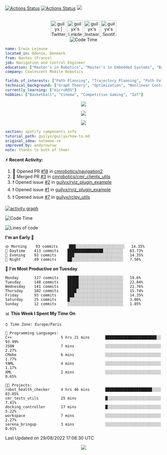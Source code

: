 [![Actions Status](https://github.com/guilyx/guilyx/workflows/wakatime-stats/badge.svg)](https://github.com/guilyx/guilyx/actions)
[![Actions Status](https://github.com/guilyx/guilyx/workflows/update-gh-activity/badge.svg)](https://github.com/guilyx/guilyx/actions)
![](https://visitor-badge.glitch.me/badge?page_id=guilyx.guilyx)

<p align="center">
<br/>
<a href="https://twitter.com/nthofhisname">
  <img alt="guilyx | Twitter" width="50px" src="https://user-images.githubusercontent.com/43545812/144034996-602b144a-16e1-41cc-99e7-c6040b20dcaf.png"/>
</a>
<a href="https://www.linkedin.com/in/erwinlejeune-lkn">
  <img alt="guilyx's LinkdeIN" width="50px" src="https://user-images.githubusercontent.com/43545812/144035037-0f415fc7-9f96-4517-a370-ccc6e78a714b.png" />
</a>
<a href="https://www.instagram.com/nthofhisname">
  <img alt="guilyx's Instagram" width="50px" src="https://user-images.githubusercontent.com/43545812/144035088-0dfb165f-8fe0-4d13-896c-876c29d2b128.png" />
</a>
<a href="https://open.spotify.com/user/11147618695?si=zZFn6uAGRLyoU02lsG50GA">
  <img alt="guilyx's Spotify" width="50px" src="https://user-images.githubusercontent.com/43545812/144035120-1ad5169b-91c7-4078-bef9-6a82c733f373.png" />
</a>
<br>
<img alt="Code Time" src="https://img.shields.io/endpoint?style=flat&url=https://codetime-api.datreks.com/badge/1615?logoColor=white%26project=%26recentMS=0%26showProject=false" />
</p>

```yaml
name: Erwin Lejeune
located_in: Odense, Denmark
from: Nantes (France)
job: Navigation and Control Engineer
education: ["Master's in Robotics", "Master's in Embedded Systems", "Bachelor's in Electronics"]
company: Coalescent Mobile Robotics

fields_of_interests: ["Path Planning", "Trajectory Planning", "Path Following", "Behaviour Planning", "Localization", "Sensor Fusion", "Embedded Systems"]
technical_background: ["Graph Theory", "Optimization", "Nonlinear Control", "Real-Time Systems", "Automated Planning"]
currently_learning: ["microROS"]
hobbies: ["Basketball", "Cinema", "Competitive Gaming", "IoT"]
```

<p align="center">
  <img alig src="https://github-profile-trophy.vercel.app/?username=guilyx&column=6&rank=SSS,SS,S,AAA,AA,A,B,C" />
</p>

<p align="center">
  <a href="https://spotify-github-profile.vercel.app/api/view?uid=11147618695&redirect=true">
    <img src="https://spotify-github-profile.vercel.app/api/view?uid=11147618695&cover_image=true&theme=default&bar_color=e3e3e3&bar_color_cover=true">
  </a>
</p>

<p align="center">
  <img src="https://guilyx.vercel.app/api/top-played">
</p>
 
```yaml
section: spotify components info
tutorial_path: guilyx/guilyx/how-to.md
original_idea: natemoo-re
improved_by: andyruwruw
note: thanks to both of them!
```


**:zap: Recent Activity:**

<!--START_SECTION:activity-->
1. 💪 Opened PR [#18](https://github.com/cmrobotics/navigation2/pull/18) in [cmrobotics/navigation2](https://github.com/cmrobotics/navigation2)
2. 🎉 Merged PR [#3](https://github.com/cmrobotics/cmr_clients_utils/pull/3) in [cmrobotics/cmr_clients_utils](https://github.com/cmrobotics/cmr_clients_utils)
3. ❗️ Opened issue [#2](https://github.com/guilyx/rviz_plugin_example/issues/2) in [guilyx/rviz_plugin_example](https://github.com/guilyx/rviz_plugin_example)
4. ❗️ Opened issue [#1](https://github.com/guilyx/rviz_plugin_example/issues/1) in [guilyx/rviz_plugin_example](https://github.com/guilyx/rviz_plugin_example)
5. ❗️ Opened issue [#7](https://github.com/guilyx/rclpy_utils/issues/7) in [guilyx/rclpy_utils](https://github.com/guilyx/rclpy_utils)
<!--END_SECTION:activity-->

[![activity graph](https://activity-graph.herokuapp.com/graph?username=guilyx&custom_title=Erwin's%20activity%20graph&theme=github-light&hide_border=true)](https://github.com/ashutosh00710/github-readme-activity-graph)

<!--START_SECTION:waka-->
![Code Time](http://img.shields.io/badge/Code%20Time-760%20hrs%2024%20mins-blue)

![Lines of code](https://img.shields.io/badge/From%20Hello%20World%20I%27ve%20Written-293%20Thousand%20lines%20of%20code-blue)

**I'm an Early 🐤** 

```text
🌞 Morning    93 commits     ███░░░░░░░░░░░░░░░░░░░░░░   14.35% 
🌆 Daytime    413 commits    ████████████████░░░░░░░░░   63.73% 
🌃 Evening    93 commits     ███░░░░░░░░░░░░░░░░░░░░░░   14.35% 
🌙 Night      49 commits     ██░░░░░░░░░░░░░░░░░░░░░░░   7.56%

```
📅 **I'm Most Productive on Tuesday** 

```text
Monday       127 commits    █████░░░░░░░░░░░░░░░░░░░░   19.6% 
Tuesday      148 commits    █████░░░░░░░░░░░░░░░░░░░░   22.84% 
Wednesday    141 commits    █████░░░░░░░░░░░░░░░░░░░░   21.76% 
Thursday     102 commits    ████░░░░░░░░░░░░░░░░░░░░░   15.74% 
Friday       93 commits     ███░░░░░░░░░░░░░░░░░░░░░░   14.35% 
Saturday     25 commits     █░░░░░░░░░░░░░░░░░░░░░░░░   3.86% 
Sunday       12 commits     ░░░░░░░░░░░░░░░░░░░░░░░░░   1.85%

```


📊 **This Week I Spent My Time On** 

```text
⌚︎ Time Zone: Europe/Paris

💬 Programming Languages: 
C++                      5 hrs 21 mins       ███████████████████████░░   93.99% 
JSON                     7 mins              ░░░░░░░░░░░░░░░░░░░░░░░░░   2.27% 
CMake                    6 mins              ░░░░░░░░░░░░░░░░░░░░░░░░░   1.77% 
YAML                     4 mins              ░░░░░░░░░░░░░░░░░░░░░░░░░   1.17% 
XML                      2 mins              ░░░░░░░░░░░░░░░░░░░░░░░░░   0.65%

🐱‍💻 Projects: 
robot_health_checker     4 hrs 46 mins       █████████████████████░░░░   83.85% 
cmr_tests_utils          25 mins             █░░░░░░░░░░░░░░░░░░░░░░░░   7.41% 
docking_controller       17 mins             █░░░░░░░░░░░░░░░░░░░░░░░░   5.22% 
workspace                7 mins              ░░░░░░░░░░░░░░░░░░░░░░░░░   2.27% 
serena_bringup           3 mins              ░░░░░░░░░░░░░░░░░░░░░░░░░   0.91%

```


 Last Updated on 29/08/2022 17:08:30 UTC
<!--END_SECTION:waka-->

<p align="center">
  <img src="https://capsule-render.vercel.app/api?type=waving&color=gradient&height=60&section=footer"/>
</p>
